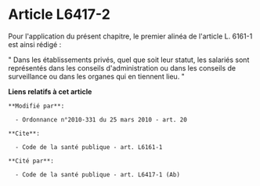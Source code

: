 # Article L6417-2

Pour l'application du présent chapitre, le premier alinéa de l'article L. 6161-1 est ainsi rédigé : 

" Dans les établissements privés, quel que soit leur statut, les salariés sont représentés dans les conseils d'administration
ou dans les conseils de surveillance ou dans les organes qui en tiennent lieu. "

**Liens relatifs à cet article**

	**Modifié par**:

	  - Ordonnance n°2010-331 du 25 mars 2010 - art. 20

	**Cite**:

	  - Code de la santé publique - art. L6161-1

	**Cité par**:

	  - Code de la santé publique - art. L6417-1 (Ab)
